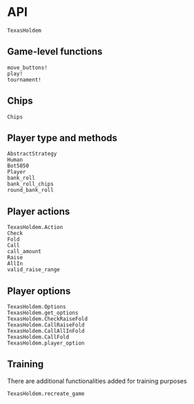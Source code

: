 # API

```@docs
TexasHoldem
```

## Game-level functions
```@docs
move_buttons!
play!
tournament!
```

## Chips

```@docs
Chips
```

## Player type and methods
```@docs
AbstractStrategy
Human
Bot5050
Player
bank_roll
bank_roll_chips
round_bank_roll
```

## Player actions

```@docs
TexasHoldem.Action
Check
Fold
Call
call_amount
Raise
AllIn
valid_raise_range
```

## Player options

```@docs
TexasHoldem.Options
TexasHoldem.get_options
TexasHoldem.CheckRaiseFold
TexasHoldem.CallRaiseFold
TexasHoldem.CallAllInFold
TexasHoldem.CallFold
TexasHoldem.player_option
```

## Training

There are additional functionalities added for training purposes

```@docs
TexasHoldem.recreate_game
```
